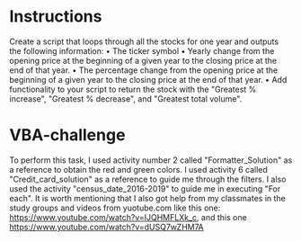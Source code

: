 # Instructions

Create a script that loops through all the stocks for one year and outputs the following information:
•	The ticker symbol
•	Yearly change from the opening price at the beginning of a given year to the closing price at the end of that year.
•	The percentage change from the opening price at the beginning of a given year to the closing price at the end of that year.
•	Add functionality to your script to return the stock with the "Greatest % increase", "Greatest % decrease", and "Greatest total volume".   

# VBA-challenge

To perform this task, I used activity number 2 called "Formatter_Solution" as a reference to obtain the red and green colors. I used activity 
6 called "Credit_card_solution" as a reference to guide me through the filters. I also used the activity "census_date_2016-2019" to guide me in 
executing "For each". It is worth mentioning that I also got help from my classmates in the study groups and videos from yuotube.com 
like this one: https://www.youtube.com/watch?v=IJQHMFLXk_c, and this one https://www.youtube.com/watch?v=dUSQ7wZHM7A

